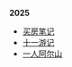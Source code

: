 
**2025**

- [买房笔记](./note/note20251017.md)
- [十一游记](./travel/travel20250929-20251010.md)
- [一人阿尔山](./travel/travel20250101-20250105.md)

